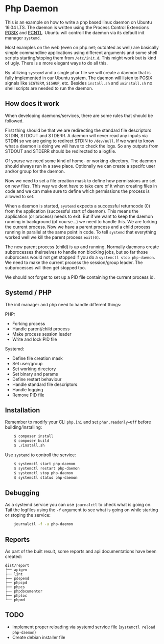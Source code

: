 # Php Daemon

This is an example on how to write a php based linux daemon on Ubuntu 16.04 LTS. The daemon is written using the
Process Control Extensions [POSIX](http://php.net/manual/en/book.posix.php) and [PCNTL](http://php.net/manual/en/book.pcntl.php).
Ubuntu will controll the daemon via its default init manager `systemd`.

Most examples on the web (even on php.net; outdated as well) are basically simple commandline applications using
different arguments and some shell scripts starting/stoping them from `/etc/init.d`. This might work but is kind of
ugly. There is a more elegant ways to do all this.

By utilizing `systemd` and a single phar file we will create a daemon that is fully implemented in our Ubuntu system.
The daemon will listen to POSIX signals like `SIGTERM`, `SIGHUP`, etc. Besides `install.sh` and `uninstall.sh` no shell
scripts are needed to run the daemon.

## How does it work

When developing daemons/services, there are some rules that should be followed.

First thing should be that we are redirecting the standard file descriptors STDIN, STDOUT and STDERR. A daemon will
never read any inputs via STDIN so we are going to redirect STDIN to `/dev/null`. If we want to know what a daemon is
doing we will have to check the logs. So any outputs from STDOUT and STDERR should be redirected to a logfile.

Of yourse we need some kind of home- or working-directory. The daemon should always run in a save place. Optionally we
can create a specifc user and/or group for the daemon.

Now we need to set a file creation mask to define how permissions are set on new files. This way we dont have to take
care of it when creating files in code and we can make sure to define which permissions the process is allowed to set.

When a daemon is started, `systemd` expects a successful returncode (0) from the application (successful start of daemon).
This means the application (or process) needs to exit. But if we want to keep the daemon running in background (of
course...) we need to handle this. We are forking the current process. Now we have a parent process and a child process
running in parallel at the same point in code. To tell `systemd` that everything worked well we kill the parent process
`exit(0)`.

The new parent process (child) is up and running. Normally daemons create subprocesses theirselves to handle non blocking
jobs, but so far those subprocess would not get stopped if you do a `systemctl stop php-daemon`. We need to make the
current process the session/group leader. The subprocesses will then get stopped too.

We should not forget to set up a PID file containing the current process id.

## Systemd / PHP

The init manager and php need to handle different things:

PHP:

 * Forking process
 * Handle parent/child process
 * Make process session leader
 * Write and lock PID file

Systemd:

 * Define file creation mask
 * Set user/group
 * Set working directory
 * Set binary and params
 * Define restart behaviour
 * Handle standard file descriptors
 * Handle logging
 * Remove PID file
 
## Installation

Remember to modify your CLI `php.ini` and set `phar.readonly=Off` before building/installing:

```bash
    $ composer install
    $ composer build
    $ ./install.sh
```

Use `systemd` to controll the service:

```bash
    $ systemctl start php-daemon
    $ systemctl restart php-daemon
    $ systemctl stop php-daemon
    $ systemctl status php-daemon
```

## Debugging

As a systemd service you can use `journalctl` to check what is going on. Tail the logfiles using the `-f` argument to
see what is going on while starting or stoping the service:

```bash
    journalctl -f -u php-daemon
```

## Reports

As part of the built result, some reports and api documentations have been created:

    dist/report
    ├── apigen
    ├── lint
    ├── pdepend
    ├── phpcpd
    ├── phpcs
    ├── phpdocumentor
    ├── phploc
    └── phpmd

## TODO

 * Implement proper reloading via systemd service file (`systemctl reload php-daemon`)
 * Create debian installer file
